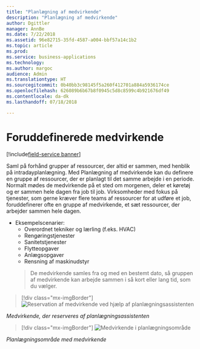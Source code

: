 ```yaml
---
title: "Planlægning af medvirkende"
description: "Planlægning af medvirkende"
author: Dgittler
manager: AnnBe
ms.date: 7/22/2018
ms.assetid: 96e82715-35fd-4587-a004-bbf57a14c1b2
ms.topic: article
ms.prod: 
ms.service: business-applications
ms.technology: 
ms.author: margoc
audience: Admin
ms.translationtype: HT
ms.sourcegitcommit: 0b40bb3c98145f5a260f412701a884a5936174ce
ms.openlocfilehash: 626089b6b67b8f0945c5d8c8599c4b921676df49
ms.contentlocale: da-dk
ms.lasthandoff: 07/18/2018

---
```





#  <a name="predefined-crews"></a>Foruddefinerede medvirkende

[!include[field-service banner](../../../includes/field-service.md)]

Saml på forhånd grupper af ressourcer, der altid er sammen, med henblik på intradayplanlægning. Med Planlægning af medvirkende kan du definere en gruppe af ressourcer, der er planlagt til det samme arbejde i en periode. Normalt mødes de medvirkende på et sted om morgenen, deler et køretøj og er sammen hele dagen fra job til job. Virksomheder med fokus på tjenester, som gerne kræver flere teams af ressourcer for at udføre et job, foruddefinerer ofte en gruppe af medvirkende, et sæt ressourcer, der arbejder sammen hele dagen.

* Eksempelscenarier:
    * Overordnet tekniker og lærling (f.eks. HVAC)
    * Rengøringstjenester
    * Sanitetstjenester
    * Flytteopgaver
    * Anlægsopgaver
    * Rensning af maskinudstyr
    > De medvirkende samles fra og med en bestemt dato, så gruppen af medvirkende kan arbejde sammen i så kort eller lang tid, som du vælger.

> [!div class="mx-imgBorder"]
> ![](media/Crew-Book-Expanded.png "Reservation af medvirkende ved hjælp af planlægningsassistenten")
<!-- picture -->

*Medvirkende, der reserveres af planlægningsassistenten*

> [!div class="mx-imgBorder"]
> ![](media/Bookings-for-entire-crew.png "Medvirkende i planlægningsområde")
<!-- picture -->

*Planlægningsområde med medvirkende*


